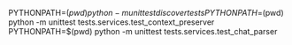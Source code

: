  PYTHONPATH=$(pwd) python -m unittest discover tests
 PYTHONPATH=$(pwd) python -m unittest tests.services.test_context_preserver
PYTHONPATH=$(pwd) python -m unittest tests.services.test_chat_parser